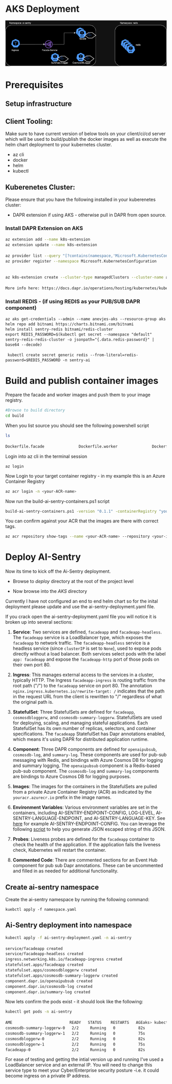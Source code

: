 # AKS Deployment



![AKS view](/content/images/AI-Sentry-AKS-view.drawio.png)


# Prerequisites

## Setup infrastructure


## Client Tooling:

Make sure to have current version of below tools on your client/ci/cd server which will be used to build/publish the docker images as well as execute the helm chart deployment to your kubernetes cluster.

- az cli 
- docker
- helm
- kubectl


## Kuberenetes Cluster:

Please ensure that you have the following installed in your kuberenetes cluster:

 - DAPR extension if using AKS - otherwise pull in DAPR from open source.

 ### Install DAPR Extension on AKS

```bash
az extension add --name k8s-extension
az extension update --name k8s-extension

az provider list --query "[?contains(namespace,'Microsoft.KubernetesConfiguration')]" -o table
az provider register --namespace Microsoft.KubernetesConfiguration


az k8s-extension create --cluster-type managedClusters --cluster-name anevjes-aks --resource-group aks --name dapr --extension-type Microsoft.Dapr --auto-upgrade-minor-version false

More info here: https://docs.dapr.io/operations/hosting/kubernetes/kubernetes-deploy/
```

### Install REDIS - (if using REDIS as your PUB/SUB DAPR component)
```
az aks get-credentials --admin --name anevjes-aks --resource-group aks
helm repo add bitnami https://charts.bitnami.com/bitnami
helm install sentry-redis bitnami/redis-cluster
export REDIS_PASSWORD=$(kubectl get secret --namespace "default" sentry-redis-redis-cluster -o jsonpath="{.data.redis-password}" | base64 --decode)

 kubectl create secret generic redis --from-literal=redis-password=$REDIS_PASSWORD -n sentry-ai

```



# Build and publish container images

Prepare the facade and worker images and push them to your image registry.

``` bash
#Browse to build directory
cd build
```

When you list source you should see the following powershell script

```bash
ls

Dockerfile.facade               Dockerfile.worker               DockerfileSummary.worker        build-ai-sentry-containers.ps1
```

Login into az cli in the terminal session
```
az login
```

Now Login to your target container registry - in my example this is an Azure Container Registry

```bash
az acr login -n <your-ACR-name>
```

Now run the build-ai-sentry-containers.ps1 script

```bash
build-ai-sentry-containers.ps1 -version "0.1.1" -containerRegistry "your-ACR-name"
```

You can confirm against your ACR that the images are there with correct tags.

```bash
az acr repository show-tags --name <your-ACR-name> --repository <your-image-name> --output table
```


# Deploy AI-Sentry

Now its time to kick off the Ai-Sentry deployment.

- Browse to *deploy* directory at the root of the project level

- Now browse into the *AKS* directory


Currently I have not configured an end to end helm chart so for the inital deployment please update and use the ai-sentry-deployment.yaml file.


If you crack open the ai-sentry-deployment.yaml file you will notice it is broken up into several sections:

1. **Service**: Two services are defined, `facadeapp` and `facadeapp-headless`. The `facadeapp` service is a LoadBalancer type, which exposes the `facadeapp` to network traffic. The `facadeapp-headless` service is a headless service (since `clusterIP` is set to `None`), used to expose pods directly without a load balancer. Both services select pods with the label `app: facadeapp` and expose the `facadeapp-http` port of those pods on their own port 80.

2. **Ingress**: This manages external access to the services in a cluster, typically HTTP. The Ingress `facadeapp-ingress` is routing traffic from the root path ("/") to the `facadeapp` service on port 80. The annotation `nginx.ingress.kubernetes.io/rewrite-target: /` indicates that the path in the request URL from the client is rewritten to "/" regardless of what the original path is.

3. **StatefulSet**: Three StatefulSets are defined for `facadeapp`, `cosmosdbloggerw`, and `cosmosdb-summary-loggerw`. StatefulSets are used for deploying, scaling, and managing stateful applications. Each StatefulSet has its own number of replicas, selectors, and container specifications. The `facadeapp` StatefulSet has Dapr annotations enabled, which means it's using DAPR for distributed application runtime.

4. **Component**: Three DAPR components are defined for `openaipubsub`, `cosmosdb-log`, and `summary-log`. These components are used for pub-sub messaging with Redis, and bindings with Azure Cosmos DB for logging and summary logging. The `openaipubsub` component is a Redis-based pub-sub component. The `cosmosdb-log` and `summary-log` components are bindings to Azure Cosmos DB for logging purposes.

5. **Images**: The images for the containers in the StatefulSets are pulled from a private Azure Container Registry (ACR) as indicated by the `youracr.azurecr.io` prefix in the image names.

6. **Environment Variables**: Various environment variables are set in the containers, including AI-SENTRY-ENDPOINT-CONFIG, LOG-LEVEL, AI-SENTRY-LANGUAGE-ENDPOINT, and AI-SENTRY-LANGUAGE-KEY. See [here](/content/documentation/ai-sentry-config.json) for example AI-SENTRY-ENDPOINT-CONFIG. You can leverage the following [script](scripts/create-escaped-json.ps1) to help you generate JSON escaped string of this JSON.

7. **Probes**: Liveness probes are defined for the `facadeapp` container to check the health of the application. If the application fails the liveness check, Kubernetes will restart the container.

8. **Commented Code**: There are commented sections for an Event Hub component for pub sub Dapr annotations. These can be uncommented and filled in as needed for additional functionality.


## Create ai-sentry namespace

Create the ai-sentry namespace by running the following command:

```kubectl
kuebctl apply -f namespace.yaml
```

## Ai-Sentry deployment into namespace

```bash
kubectl apply -f ai-sentry-deployment.yaml -n ai-sentry

service/facadeapp created
service/facadeapp-headless created
ingress.networking.k8s.io/facadeapp-ingress created
statefulset.apps/facadeapp created
statefulset.apps/cosmosdbloggerw created
statefulset.apps/cosmosdb-summary-loggerw created
component.dapr.io/openaipubsub created
component.dapr.io/cosmosdb-log created
component.dapr.io/summary-log created
```

Now lets confirm the pods exist - it should look like the following:

```bash
kubectl get pods -n ai-sentry

AME                         READY   STATUS    RESTARTS   AGEaks> kubectl get pods -n ai-sentry
cosmosdb-summary-loggerw-0   2/2     Running   0          82s
cosmosdb-summary-loggerw-1   2/2     Running   0          75s
cosmosdbloggerw-0            2/2     Running   0          82s
cosmosdbloggerw-1            2/2     Running   0          75s
facadeapp-0                  2/2     Running   0          82s
```

For ease of testing and getting the intial version up and running I've used a LoadBalancer service and an external IP. You will need to change this service type to meet your Cyber/Enterprise security posture -i.e. it could become ingress on a private IP address.


